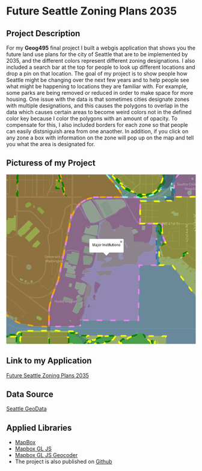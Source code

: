 # Future Seattle Zoning Plans 2035

## Project Description 
For my **Geog495** final project I built a webgis application that shows you the future land use plans for the city of Seattle that are to be implemented by 2035, and the different colors represent different zoning designations. I also included a search bar at the top for people to look up different locations and drop a pin on that location. The goal of my project is to show people how Seattle might be changing over the next few years and to help people see what might be happening to locations they are familiar with. For example, some parks are being removed or reduced in order to make space for more housing. One issue with the data is that sometimes cities designate zones with multiple designations, and this causes the polygons to overlap in the data which causes certain areas to become weird colors not in the defined color key because I color the polygons with an amount of opacity. To compensate for this, I also included borders for each zone so that people can easily distsniguish area from one anaother. In addition, if you click on any zone a box with information on the zone will pop up on the map and tell you what the area is designated for.  

## Picturess of my Project
![image](img/clicking.PNG)

## Link to my Application
[Future Seattle Zoning Plans 2035](https://yodapancake.github.io/geog495_finalproject/)

## Data Source
[Seattle GeoData](https://data-seattlecitygis.opendata.arcgis.com/datasets/SeattleCityGIS::future-land-use-2035/about)

## Applied Libraries
* [MapBox](https://www.mapbox.com/)
* [Mapbox GL JS](https://docs.mapbox.com/mapbox-gl-js/api/)
* [Mapbox GL JS Geocoder](https://api.mapbox.com/mapbox-gl-js/plugins/mapbox-gl-geocoder/v4.7.2/mapbox-gl-geocoder.min.js)
* The project is also published on [Github](https://github.com/)

